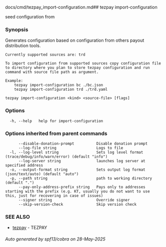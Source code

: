 docs/cmd/tezpay_import-configuration.md## tezpay import-configuration

seed configuration from

### Synopsis

Generates configuration based on configuration from others payout distribution tools.

	Currently supported sources are: trd

	To import configuration from supported sources copy configuration file to directory where you plan to store tezpay configuration and run command with source file path as argument.

	Example:
		tezpay import-configuration bc ./bc.json
		tezpay import-configuration trd ./trd.yaml


```
tezpay import-configuration <kind> <source-file> [flags]
```

### Options

```
  -h, --help   help for import-configuration
```

### Options inherited from parent commands

```
      --disable-donation-prompt          Disable donation prompt
      --log-file string                  Logs to file
  -l, --log-level string                 Sets log level format (trace/debug/info/warn/error) (default "info")
      --log-server string                launches log server at specified address
  -o, --output-format string             Sets output log format (json/text/auto) (default "auto")
  -p, --path string                      path to working directory (default ".")
      --pay-only-address-prefix string   Pays only to addresses starting with the prefix (e.g. KT, usually you do not want to use this, just for recovering in case of issues)
      --signer string                    Override signer
      --skip-version-check               Skip version check
```

### SEE ALSO

* [tezpay](/tezpay/reference/cmd/tezpay)	 - TEZPAY

###### Auto generated by spf13/cobra on 28-May-2025
